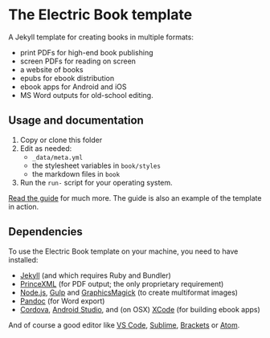 # The Electric Book template

A Jekyll template for creating books in multiple formats:

- print PDFs for high-end book publishing
- screen PDFs for reading on screen
- a website of books
- epubs for ebook distribution
- ebook apps for Android and iOS
- MS Word outputs for old-school editing.

## Usage and documentation

1. Copy or clone this folder
2. Edit as needed:
	- `_data/meta.yml` 
	- the stylesheet variables in `book/styles`
	- the markdown files in `book`
3. Run the `run-` script for your operating system.

[Read the guide](https://electricbookworks.github.io/electric-book/) for much more. The guide is also an example of the template in action.

## Dependencies

To use the Electric Book template on your machine, you need to have installed:

- [Jekyll](https://jekyllrb.com/) (and which requires Ruby and Bundler)
- [PrinceXML](https://www.princexml.com/) (for PDF output; the only proprietary requirement)
- [Node.js](https://nodejs.org), [Gulp](https://gulpjs.com/) and [GraphicsMagick](http://www.graphicsmagick.org/) (to create multiformat images)
- [Pandoc](https://pandoc.org/) (for Word export)
- [Cordova](https://cordova.apache.org), [Android Studio](https://developer.android.com/studio), and (on OSX) [XCode](https://developer.apple.com/xcode/) (for building ebook apps)

And of course a good editor like [VS Code](https://code.visualstudio.com/), [Sublime](https://www.sublimetext.com/), [Brackets](https://brackets.io/) or [Atom](https://atom.io/).
